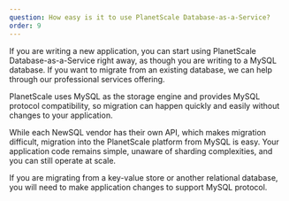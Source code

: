 ```yaml
---
question: How easy is it to use PlanetScale Database-as-a-Service?
order: 9
---
```


If you are writing a new application, you can start using PlanetScale Database-as-a-Service right away, as though you are writing to a MySQL database. If you want to migrate from an existing database, we can help through our professional services offering.

PlanetScale uses MySQL as the storage engine and provides MySQL protocol compatibility, so migration can happen quickly and easily without changes to your application.

While each NewSQL vendor has their own API, which makes migration difficult, migration into the PlanetScale platform from MySQL is easy. Your application code remains simple, unaware of sharding complexities, and you can still operate at scale.

If you are migrating from a key-value store or another relational database, you will need to make application changes to support MySQL protocol.
